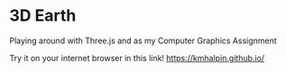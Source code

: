 # 3D Earth

Playing around with Three.js and as my Computer Graphics Assignment

Try it on your internet browser in this link!
https://kmhalpin.github.io/
